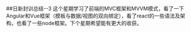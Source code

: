 ##日新封训总结--3
这个星期学习了前端的MVC框架和MVVM模式，看了一下Angular和Vue框架（模板与数据/视图的双向绑定），看了react的一些语法及架构，也看了一些node框架。下个星期希望能有更大的收获。
